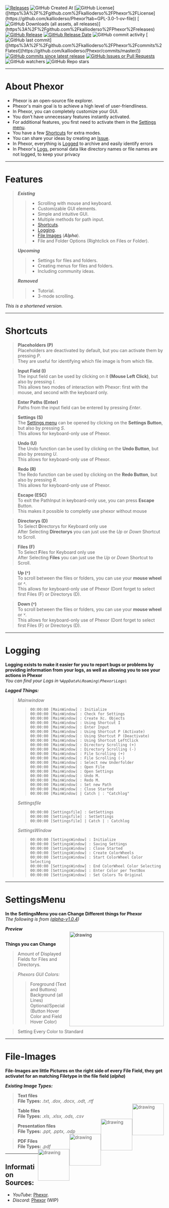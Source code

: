 [![Releases](https://media.discordapp.net/attachments/1232963421666807890/1302697170180374548/Polish_20241103_172337035.png?ex=67290ec8&is=6727bd48&hm=c87c0c700af2a7a642596d373672ac68539e3a75cd026151f6ed5159a30faade&=&format=webp&quality=lossless&width=1440&height=613)](https://github.com/kallioderso/Phexor/releases)
![GitHub Created At](https://img.shields.io/github/created-at/kallioderso/Phexor)
[![GitHub License](https://img.shields.io/github/license/kallioderso/Phexor?)]([https%3A%2F%2Fgithub.com%2Fkallioderso%2FPhexor%2FLicense](https://github.com/kallioderso/Phexor?tab=GPL-3.0-1-ov-file))
[![GitHub Downloads (all assets, all releases)](https://img.shields.io/github/downloads/kallioderso/Phexor/total?)](https%3A%2F%2Fgithub.com%2Fkallioderso%2FPhexor%2Freleases)
[![GitHub Release](https://img.shields.io/github/v/release/kallioderso/Phexor?include_prereleases&)](https%3A%2F%2Fgithub.com%2Fkallioderso%2FPhexor%2Freleases)
[![GitHub Release Date](https://img.shields.io/github/release-date/kallioderso/Phexor?&)](https%3A%2F%2Fgithub.com%2Fkallioderso%2FPhexor%2Freleases)
![GitHub commit activity](https://img.shields.io/github/commit-activity/w/kallioderso/Phexor)
[![GitHub last commit](https://img.shields.io/github/last-commit/kallioderso/Phexor?)]([https%3A%2F%2Fgithub.com%2Fkallioderso%2FPhexor%2Fcommits%2Flatest](https://github.com/kallioderso/Phexor/commits/master/))
[![GitHub commits since latest release](https://img.shields.io/github/commits-since/kallioderso/Phexor/latest)](https://github.com/kallioderso/Phexor/commits/master/)
[![GitHub Issues or Pull Requests](https://img.shields.io/github/issues/kallioderso/Phexor)](https://github.com/kallioderso/Phexor/issues)
![GitHub watchers](https://img.shields.io/github/watchers/kallioderso/Phexor)
![GitHub Repo stars](https://img.shields.io/github/stars/kallioderso/Phexor)
***
# About Phexor
- Phexor is an open-source file explorer.
- Phexor's main goal is to achieve a high level of user-friendliness.
- In Phexor, you can completely customize your GUI.
- You don’t have unnecessary features instantly activated.
- For additional features, you first need to activate them in the [Settings menu](https://github.com/kallioderso/Phexor/tree/master?tab=readme-ov-file#settingsmenu).
- You have a few [Shortcuts](https://github.com/kallioderso/Phexor/tree/master?tab=readme-ov-file#shortcuts) for extra modes.
- You can share your ideas by creating an [Issue](https://github.com/kallioderso/Phexor/issues).
- In Phexor, everything is [Logged](https://github.com/kallioderso/Phexor?tab=readme-ov-file#logging)  to archive and easily identify errors
- In Phexor's [Logs](https://github.com/kallioderso/Phexor?tab=readme-ov-file#logging), personal data like directory names or file names are not logged, to keep your privacy

***
# Features
> ***Existing***
> > * Scrolling with mouse and keyboard.
> > * Customizable GUI elements.
> > * Simple and intuitive GUI.
> > * Multiple methods for path input.
> > * [Shortcuts](https://github.com/kallioderso/Phexor?tab=readme-ov-file#shortcuts).
> > * [Logging](https://github.com/kallioderso/Phexor?tab=readme-ov-file#logging).
> > * [File Images](https://github.com/kallioderso/Phexor?tab=readme-ov-file#File-Images) (***Alpha***).
> > * File and Folder Options (Rightclick on Files or Folder).
>
> ***Upcoming***
> > * Settings for files and folders.
> > * Creating menus for files and folders.
> > * Including community ideas.
>
> ***Removed***
> > * Tutorial.
> > * 3-mode scrolling.

*This is a shortened version.*
***
# Shortcuts
> **Placeholders (P)**<br/>
> Placeholders are deactivated by default, but you can activate them by pressing *P*.<br/>
> They are useful for identifying which file image is from which file.<br/>

> **Input Field (I)**<br/>
> The input field can be used by clicking on it **(Mouse Left Click)**, but also by pressing *I*.<br/>
> This allows two modes of interaction with Phexor: first with the mouse, and second with the keyboard only.<br/>

> **Enter Paths (Enter)**<br/>
> Paths from the input field can be entered by pressing *Enter*.<br/>

> **Settings (S)**<br/>
> The [Settings menu](https://github.com/kallioderso/Phexor?tab=readme-ov-file#settingsmenu) can be opened by clicking on the **Settings Button**, but also by pressing *S*.<br/>
> This allows for keyboard-only use of Phexor.<br/>

> **Undo (U)**<br/>
> The Undo function can be used by clicking on the **Undo Button**, but also by pressing *U*.<br/>
> This allows for keyboard-only use of Phexor.<br/>

> **Redo (R)**<br/>
> The Redo function can be used by clicking on the **Redo Button**, but also by pressing *R*.<br/>
> This allows for keyboard-only use of Phexor.<br/>

> **Escape (ESC)**<br/>
> To exit the PathInput in keyboard-only use, you can press **Escape** Button.<br/>
> This makes it possible to completly use phexor without mouse<br/>

> **Directorys (D)**<br/>
> To Select **D**irectorys for Keyboard only use<br/>
> After Selecting **Directorys** you can just use the *Up* or *Down* Shortcut to Scroll.<br/>

> **Files (F)**<br/>
> To Select **F**iles for Keyboard only use<br/>
> After Selecting **Files** you can just use the *Up* or *Down* Shortcut to Scroll.<br/>

> **Up (˄)**<br/>
> To scroll between the files or folders, you can use your **mouse wheel** or *˄*.<br/>
> This allows for keyboard-only use of Phexor (Dont forget to select first Files (F) or Directorys (D).<br/>

> **Down (˅)**<br/>
> To scroll between the files or folders, you can use your **mouse wheel** or *˅*.<br/>
> This allows for keyboard-only use of Phexor (Dont forget to select first Files (F) or Directorys (D).<br/>
***
# Logging
**Logging exists to make it easier for you to report bugs or problems by providing information from your logs, as well as allowing you to see your actions in Phexor** <br/>
*You can find your Logs in `%AppData%\Roaming\Phexor\Logs\`*

***Logged Things:***
> *Mainwindow*
> > `00:00:00 [MainWindow] : Initialize`<br/>
> > `00:00:00 [MainWindow] : Check for Settings`<br/>
> > `00:00:00 [MainWindow] : Create Xc. Objects`<br/>
> > `00:00:00 [MainWindow] : Using Shortcut I`<br/>
> > `00:00:00 [MainWindow] : Enter Input`<br/>
> > `00:00:00 [MainWindow] : Using Shortcut P (Activate)`<br/>
> > `00:00:00 [MainWindow] : Using Shortcut P (Deactivate)`<br/>
> > `00:00:00 [MainWindow] : Using Shortcut LeftClick`<br/>
> > `00:00:00 [MainWindow] : Directory Scrolling (+)`<br/>
> > `00:00:00 [MainWindow] : Directory Scrolling (-)`<br/>
> > `00:00:00 [MainWindow] : File Scrolling (+)`<br/>
> > `00:00:00 [MainWindow] : File Scrolling (-)`<br/>
> > `00:00:00 [MainWindow] : Select new Underfolder`<br/>
> > `00:00:00 [MainWindow] : Open File `<br/>
> > `00:00:00 [MainWindow] : Open Settings`<br/>
> > `00:00:00 [MainWindow] : Undo M.`<br/>
> > `00:00:00 [MainWindow] : Redo M.`<br/>
> > `00:00:00 [MainWindow] : Set new Path`<br/>
> > `00:00:00 [MainWindow] : Close Started`<br/>
> > `00:00:00 [MainWindow] | Catch | : "Catchlog"`<br/>
>
> *Settingsfile*
> > `00:00:00 [Settingsfile] : GetSettings`<br/>
> > `00:00:00 [Settingsfile] : SetSettings`<br/>
> > `00:00:00 [Settingsfile] | Catch | : Catchlog`<br/>
>
> *SettingsWindow*
> > `00:00:00 [SettingsWindow] : Initialize`<br/>
> > `00:00:00 [SettingsWindow] : Saving Settings`<br/>
> > `00:00:00 [SettingsWindow] : Close Started`<br/>
> > `00:00:00 [SettingsWindow] : Create ColorWheels`<br/>
> > `00:00:00 [SettingsWindow] : Start ColorWheel Color Selecting`<br/>
> > `00:00:00 [SettingsWindow] : End ColorWheel Color Selecting`<br/>
> > `00:00:00 [SettingsWindow] : Enter Color per TextBox`<br/>
> > `00:00:00 [SettingsWindow] : Set Colors To Original`<br/>
***
# SettingsMenu
**In the SettingsMenu you can Change Different things for Phexor** <br/>
*The following is from ([alpha-v1.0.4](https://github.com/kallioderso/Phexor/releases/alpha-v1.0.4))*

***Preview*** <br/>
<img style="float: right;" src="https://media.discordapp.net/attachments/1232963421666807890/1303014934140944404/image.png?ex=672a36b9&is=6728e539&hm=c6163d1e6d8a71b3203b2ff2995b05b06e9bf4a4d78b95ab9e5559f4869410fa&=&format=webp&quality=lossless" alt="drawing" width="300"/> <br/>

**Things you can Change**
> Amount of Displayed Fields for Files and Directorys. <br/>

> *Phexors GUI Colors:*
> > Foreground (Text and Buttons) <br/>
> > Background (all Lines) <br/>
> > Optional/Special (Button Hover Color and Field Hover Color) <br/>

> Setting Every Color to Standard
***
# File-Images
**File-Images are little Pictures on the right side of every File Field, they get activatet for an matching Filetype in the file field (***alpha***)**<br/>

***Existing Image Types:***<br/>
> **Text files**<br/>
> **File Types:** *.txt, .dox, .docx, .odt, .rtf*<br/>
> <img style="float: right;" src="https://media.discordapp.net/attachments/1232963421666807890/1304470853047816253/TXT.png?ex=672f82a7&is=672e3127&hm=84bda62c8ec308f5805196edb892114c9fb897ae609fc0b7fadbba9cfaefd897&=&format=webp&quality=lossless" alt="drawing" width="100"/>

> **Table files**<br/>
> **File Types:** *.xls, .xlsx, .ods, .csv*<br/>
> <img style="float: right;" src="https://media.discordapp.net/attachments/1232963421666807890/1304470853458726943/XLS.png?ex=672f82a7&is=672e3127&hm=d0511b9f56dbb4b9852797836790a9f887552be6a342e58964b16738b125c93e&=&format=webp&quality=lossless" alt="drawing" width="100"/>

> **Presentation files**<br/>
> **File Types:** *.ppt, .pptx, .odp*<br/>
> <img style="float: right;" src="https://media.discordapp.net/attachments/1232963421666807890/1304470852712009778/PPTX.png?ex=672f82a7&is=672e3127&hm=0c56dbf8da4af060f9761179b88493c6211fab15bbb63d310e4e144c3724cca7&=&format=webp&quality=lossless" alt="drawing" width="100"/>

> **PDF Files**<br/>
> **File Types:** *.pdf*<br/>
> <img style="float: right;" src="https://media.discordapp.net/attachments/1232963421666807890/1304470852422860800/PDF.png?ex=672f82a7&is=672e3127&hm=29634e6ebc04f621e5f6de96faccb7b4d8b9bee893d4b27a3129078d7aeab5f5&=&format=webp&quality=lossless" alt="drawing" width="100"/>
***
## Information Sources:
- *YouTube:* [Phexor](https://www.youtube.com/@Phexor-OpenSource).
- *Discord:* [Phexor](https://discord.gg/epket7GBS7) (WIP)